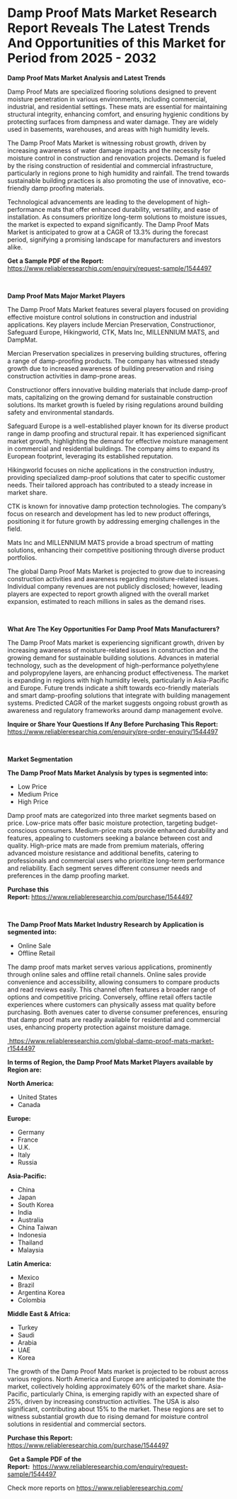 <p><h1>Damp Proof Mats Market Research Report Reveals The Latest Trends And Opportunities of this Market for Period from 2025 - 2032</h1></p><p><strong>Damp Proof Mats Market Analysis and Latest Trends</strong></p>
<p><p>Damp Proof Mats are specialized flooring solutions designed to prevent moisture penetration in various environments, including commercial, industrial, and residential settings. These mats are essential for maintaining structural integrity, enhancing comfort, and ensuring hygienic conditions by protecting surfaces from dampness and water damage. They are widely used in basements, warehouses, and areas with high humidity levels.</p><p>The Damp Proof Mats Market is witnessing robust growth, driven by increasing awareness of water damage impacts and the necessity for moisture control in construction and renovation projects. Demand is fueled by the rising construction of residential and commercial infrastructure, particularly in regions prone to high humidity and rainfall. The trend towards sustainable building practices is also promoting the use of innovative, eco-friendly damp proofing materials.</p><p>Technological advancements are leading to the development of high-performance mats that offer enhanced durability, versatility, and ease of installation. As consumers prioritize long-term solutions to moisture issues, the market is expected to expand significantly. The Damp Proof Mats Market is anticipated to grow at a CAGR of 13.3% during the forecast period, signifying a promising landscape for manufacturers and investors alike.</p></p>
<p><strong>Get a Sample PDF of the Report:&nbsp;</strong> <a href="https://www.reliableresearchiq.com/enquiry/request-sample/1544497?utm_campaign=2293&utm_medium=2&utm_source=Github&utm_content=ia&utm_term=05042025&utm_id=damp-proof-mats">https://www.reliableresearchiq.com/enquiry/request-sample/1544497</a></p>
<p>&nbsp;</p>
<p><strong>Damp Proof Mats Major Market Players</strong></p>
<p><p>The Damp Proof Mats Market features several players focused on providing effective moisture control solutions in construction and industrial applications. Key players include Mercian Preservation, Constructionor, Safeguard Europe, Hikingworld, CTK, Mats Inc, MILLENNIUM MATS, and DampMat.</p><p>Mercian Preservation specializes in preserving building structures, offering a range of damp-proofing products. The company has witnessed steady growth due to increased awareness of building preservation and rising construction activities in damp-prone areas.</p><p>Constructionor offers innovative building materials that include damp-proof mats, capitalizing on the growing demand for sustainable construction solutions. Its market growth is fueled by rising regulations around building safety and environmental standards.</p><p>Safeguard Europe is a well-established player known for its diverse product range in damp proofing and structural repair. It has experienced significant market growth, highlighting the demand for effective moisture management in commercial and residential buildings. The company aims to expand its European footprint, leveraging its established reputation.</p><p>Hikingworld focuses on niche applications in the construction industry, providing specialized damp-proof solutions that cater to specific customer needs. Their tailored approach has contributed to a steady increase in market share.</p><p>CTK is known for innovative damp protection technologies. The company’s focus on research and development has led to new product offerings, positioning it for future growth by addressing emerging challenges in the field.</p><p>Mats Inc and MILLENNIUM MATS provide a broad spectrum of matting solutions, enhancing their competitive positioning through diverse product portfolios.</p><p>The global Damp Proof Mats Market is projected to grow due to increasing construction activities and awareness regarding moisture-related issues. Individual company revenues are not publicly disclosed; however, leading players are expected to report growth aligned with the overall market expansion, estimated to reach millions in sales as the demand rises.</p></p>
<p>&nbsp;</p>
<p><strong>What Are The Key Opportunities For Damp Proof Mats Manufacturers?</strong></p>
<p><p>The Damp Proof Mats market is experiencing significant growth, driven by increasing awareness of moisture-related issues in construction and the growing demand for sustainable building solutions. Advances in material technology, such as the development of high-performance polyethylene and polypropylene layers, are enhancing product effectiveness. The market is expanding in regions with high humidity levels, particularly in Asia-Pacific and Europe. Future trends indicate a shift towards eco-friendly materials and smart damp-proofing solutions that integrate with building management systems. Predicted CAGR of the market suggests ongoing robust growth as awareness and regulatory frameworks around damp management evolve.</p></p>
<p><strong>Inquire or Share Your Questions If Any Before Purchasing This Report:</strong> <a href="https://www.reliableresearchiq.com/enquiry/pre-order-enquiry/1544497?utm_campaign=2293&utm_medium=2&utm_source=Github&utm_content=ia&utm_term=05042025&utm_id=damp-proof-mats">https://www.reliableresearchiq.com/enquiry/pre-order-enquiry/1544497</a></p>
<p>&nbsp;</p>
<p><strong>Market Segmentation</strong></p>
<p><strong>The Damp Proof Mats Market Analysis by types is segmented into:</strong></p>
<p><ul><li>Low Price</li><li>Medium Price</li><li>High Price</li></ul></p>
<p><p>Damp proof mats are categorized into three market segments based on price. Low-price mats offer basic moisture protection, targeting budget-conscious consumers. Medium-price mats provide enhanced durability and features, appealing to customers seeking a balance between cost and quality. High-price mats are made from premium materials, offering advanced moisture resistance and additional benefits, catering to professionals and commercial users who prioritize long-term performance and reliability. Each segment serves different consumer needs and preferences in the damp proofing market.</p></p>
<p><strong>Purchase this Report:&nbsp;</strong><a href="https://www.reliableresearchiq.com/purchase/1544497?utm_campaign=2293&utm_medium=2&utm_source=Github&utm_content=ia&utm_term=05042025&utm_id=damp-proof-mats">https://www.reliableresearchiq.com/purchase/1544497</a></p>
<p>&nbsp;</p>
<p><strong>The Damp Proof Mats Market Industry Research by Application is segmented into:</strong></p>
<p><ul><li>Online Sale</li><li>Offline Retail</li></ul></p>
<p><p>The damp proof mats market serves various applications, prominently through online sales and offline retail channels. Online sales provide convenience and accessibility, allowing consumers to compare products and read reviews easily. This channel often features a broader range of options and competitive pricing. Conversely, offline retail offers tactile experiences where customers can physically assess mat quality before purchasing. Both avenues cater to diverse consumer preferences, ensuring that damp proof mats are readily available for residential and commercial uses, enhancing property protection against moisture damage.</p></p>
<p><a href="https://www.reliableresearchiq.com/global-damp-proof-mats-market-r1544497?utm_campaign=2293&utm_medium=2&utm_source=Github&utm_content=ia&utm_term=05042025&utm_id=damp-proof-mats">&nbsp;https://www.reliableresearchiq.com/global-damp-proof-mats-market-r1544497</a></p>
<p><strong>In terms of Region, the Damp Proof Mats Market Players available by Region are:</strong></p>
<p>
    <p> <strong> North America: </strong>
        <ul>
            <li>United States</li>
            <li>Canada</li>
        </ul>
        </p> 
    <p> <strong> Europe: </strong>
        <ul>
            <li>Germany</li>
            <li>France</li>
            <li>U.K.</li>
            <li>Italy</li>
            <li>Russia</li>
        </ul>
        </p> 
    <p> <strong> Asia-Pacific: </strong>
        <ul>
            <li>China</li>
            <li>Japan</li>
            <li>South Korea</li>
            <li>India</li>
            <li>Australia</li>
            <li>China Taiwan</li>
            <li>Indonesia</li>
            <li>Thailand</li>
            <li>Malaysia</li>
        </ul>
        </p> 
    <p> <strong> Latin America: </strong>
        <ul>
            <li>Mexico</li>
            <li>Brazil</li>
            <li>Argentina Korea</li>
            <li>Colombia</li>
        </ul>
        </p> 
    <p> <strong> Middle East & Africa: </strong>
        <ul>
            <li>Turkey</li>
            <li>Saudi</li>
            <li>Arabia</li>
            <li>UAE</li>
            <li>Korea</li>
        </ul>
    </p>
    </p>
<p><p>The growth of the Damp Proof Mats market is projected to be robust across various regions. North America and Europe are anticipated to dominate the market, collectively holding approximately 60% of the market share. Asia-Pacific, particularly China, is emerging rapidly with an expected share of 25%, driven by increasing construction activities. The USA is also significant, contributing about 15% to the market. These regions are set to witness substantial growth due to rising demand for moisture control solutions in residential and commercial sectors.</p></p>
<p><strong>Purchase this Report: </strong><a href="https://www.reliableresearchiq.com/purchase/1544497?utm_campaign=2293&utm_medium=2&utm_source=Github&utm_content=ia&utm_term=05042025&utm_id=damp-proof-mats">https://www.reliableresearchiq.com/purchase/1544497</a></p>
<p>&nbsp;<strong>Get a Sample PDF of the Report:&nbsp;&nbsp;</strong><a href="https://www.reliableresearchiq.com/enquiry/request-sample/1544497?utm_campaign=2293&utm_medium=2&utm_source=Github&utm_content=ia&utm_term=05042025&utm_id=damp-proof-mats">https://www.reliableresearchiq.com/enquiry/request-sample/1544497</a></p>
<p><strong></strong></p>
<p>Check more reports on <a href="https://www.reliableresearchiq.com/?utm_campaign=2293&utm_medium=2&utm_source=Github&utm_content=ia&utm_term=05042025&utm_id=damp-proof-mats">https://www.reliableresearchiq.com/</a></p>